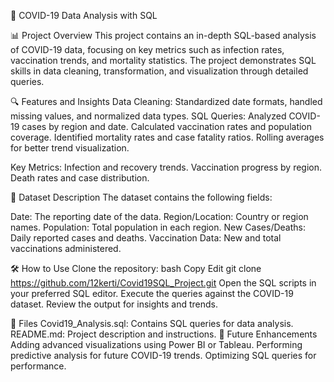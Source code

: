 🦠 COVID-19 Data Analysis with SQL

📊 Project Overview
This project contains an in-depth SQL-based analysis of COVID-19 data, focusing on key metrics such as infection rates, vaccination trends, and mortality statistics. The project demonstrates SQL skills in data cleaning, transformation, and visualization through detailed queries.


🔍 Features and Insights
Data Cleaning: Standardized date formats, handled missing values, and normalized data types.
SQL Queries:
Analyzed COVID-19 cases by region and date.
Calculated vaccination rates and population coverage.
Identified mortality rates and case fatality ratios.
Rolling averages for better trend visualization.

Key Metrics:
Infection and recovery trends.
Vaccination progress by region.
Death rates and case distribution.

💾 Dataset Description
The dataset contains the following fields:

Date: The reporting date of the data.
Region/Location: Country or region names.
Population: Total population in each region.
New Cases/Deaths: Daily reported cases and deaths.
Vaccination Data: New and total vaccinations administered.

🛠️ How to Use
Clone the repository:
bash
Copy
Edit
git clone https://github.com/12kerti/Covid19SQL_Project.git
Open the SQL scripts in your preferred SQL editor.
Execute the queries against the COVID-19 dataset.
Review the output for insights and trends.

📂 Files
Covid19_Analysis.sql: Contains SQL queries for data analysis.
README.md: Project description and instructions.
🚀 Future Enhancements
Adding advanced visualizations using Power BI or Tableau.
Performing predictive analysis for future COVID-19 trends.
Optimizing SQL queries for performance.
